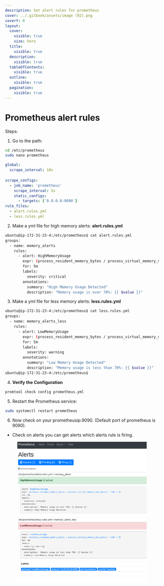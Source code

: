 ```yaml
---
description: Set alert rules for prometheus
cover: ../.gitbook/assets/image (92).png
coverY: 0
layout:
  cover:
    visible: true
    size: hero
  title:
    visible: true
  description:
    visible: true
  tableOfContents:
    visible: true
  outline:
    visible: true
  pagination:
    visible: true
---
```


# Prometheus alert rules

Steps:&#x20;

1. Go to the path:&#x20;

```bash
cd /etc/prometheus
sudo nano prometheus
```

```yaml
global:
  scrape_interval: 10s

scrape_configs:
  - job_name: 'prometheus'
    scrape_interval: 5s
    static_configs:
      - targets: ['0.0.0.0:9090']
rule_files:
  - alert.rules.yml
  - less.rules.yml
```

2. Make a yml file for high memory alerts: **alert.rules.yml**

```bash
ubuntu@ip-172-31-23-4:/etc/prometheus$ cat alert.rules.yml
groups:
  - name: memory_alerts
    rules:
      - alert: HighMemoryUsage
        expr: (process_resident_memory_bytes / process_virtual_memory_max_bytes) * 100 > 70
        for: 5m
        labels:
          severity: critical
        annotations:
          summary: "High Memory Usage Detected"
          description: "Memory usage is over 70%: {{ $value }}"

```

3. Make a yml file for less  memory alerts: **less.rules.yml**

```bash
ubuntu@ip-172-31-23-4:/etc/prometheus$ cat less.rules.yml
groups:
  - name: memory_alerts_less
    rules:
      - alert: LowMemoryUsage
        expr: (process_resident_memory_bytes / process_virtual_memory_max_bytes) * 100 < 70
        for: 5m
        labels:
          severity: warning
        annotations:
          summary: "Low Memory Usage Detected"
          description: "Memory usage is less than 70%: {{ $value }}"
ubuntu@ip-172-31-23-4:/etc/prometheus$
```

4. **Verify the Configuration**

```bash
promtool check config prometheus.yml
```

5. Restart the Prometheus service:&#x20;

```bash
sudo systemctl restart prometheus
```

6. Now check on your prometheusip:9090. (Default port of prometheus is 9090).&#x20;

* Check on alerts you can get alerts which alerts rule is firing.&#x20;

<figure><img src="../.gitbook/assets/image (92).png" alt=""><figcaption></figcaption></figure>
